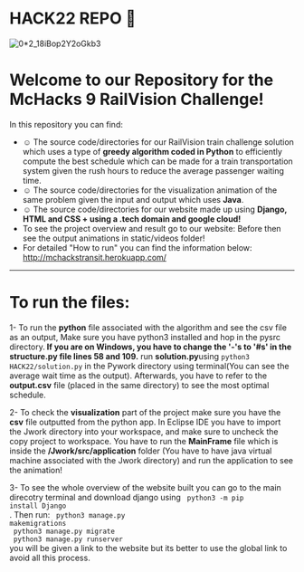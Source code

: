 # HACK22 REPO 👀
![0*2_18iBop2Y2oGkb3](https://user-images.githubusercontent.com/77243080/150665531-50a30b7e-d9c5-42d8-9d96-45e086c16ccb.png)
# Welcome to our Repository for the McHacks 9 RailVision Challenge!<br>
In this repository you can find:<br>
- ☺️ The source code/directories for our RailVision train challenge solution which uses a type of <b>greedy algorithm coded in Python</b> to efficiently compute the best schedule which can be made for a train transportation system given the rush hours to reduce the average passenger waiting time.
- ☺️ The source code/directories for the visualization animation of the same problem given the input and output which uses <b>Java</b>.
- ☺️ The source code/directories for our website made up using <b>Django, HTML and CSS + using a .tech domain and google cloud! </b>
- To see the project overview and result go to our website: Before then see the output animations in static/videos folder!
- For detailed "How to run" you can find the information below: http://mchackstransit.herokuapp.com/
---
# To run the files:
1- To run the <b>python</b> file associated with the algorithm and see the csv file as an output, Make sure you have python3 installed
and hop in the pysrc directory.<b> If you are on Windows, you have to change the '-'s to '#s' in the structure.py file lines 58 and 109.</b> run <b>solution.py</b>using <code>python3 HACK22/solution.py</code> in the Pywork directory using terminal(You can see the average wait time as the output). 
Afterwards, you have to refer to the <b>output.csv</b> file (placed in the same directory) to see the most optimal schedule.

2- To check the <b>visualization</b> part of the project make sure you have the <b>csv</b> file outputted from the python app. In Eclipse IDE you have to import the Jwork directory into your workspace, and make sure to uncheck the copy project to workspace. You have to run the 
<b>MainFrame</b> file which is inside the <b>/Jwork/src/application</b> folder (You have to have java virtual machine associated with the Jwork directory) and run the application to see the animation!

3- To see the whole overview of the website built you can go to the main direcotry terminal and download django using <code> python3 -m pip install Django </code><br>.
Then run: <code> python3 manage.py makemigrations </code> <br> <code> python3 manage.py migrate </code><br> <code> python3 manage.py runserver </code><br> you will be given a link to the website but its better to use the global link to avoid all this process. 
